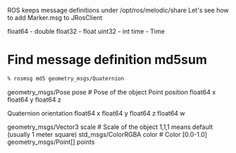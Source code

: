 ROS keeps message definitions under /opt/ros/melodic/share
Let's see how to add Marker.msg to JRosClient

float64 - double
float32 - float
uint32 - int
time - Time

# Find message definition md5sum
```bash
% rosmsg md5 geometry_msgs/Quaternion
```


geometry_msgs/Pose pose                 # Pose of the object
Point position
float64 x
float64 y
float64 z

Quaternion orientation
float64 x
float64 y
float64 z
float64 w





geometry_msgs/Vector3 scale             # Scale of the object 1,1,1 means default (usually 1 meter square)
std_msgs/ColorRGBA color             # Color [0.0-1.0]
geometry_msgs/Point[] points
